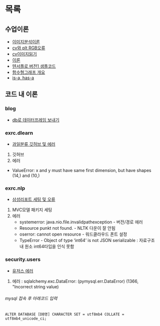 # 목록
## 수업이론
- <a href="https://github.com/SeongJun2Moon/MSAProject/tree/main/DjangoServer/이론/cv.md">이미지분석이론</a>
- <a href="https://github.com/SeongJun2Moon/MSAProject/tree/main/DjangoServer/이론/cv와 plt RGB오류.md">cv와 plt RGB오류</a>
- <a href="https://github.com/SeongJun2Moon/MSAProject/tree/main/DjangoServer/이론/cv이미지읽기.md">cv이미지읽기</a>
- <a href="https://github.com/SeongJun2Moon/MSAProject/tree/main/DjangoServer/이론/이론.md">이론</a>
- <a href="https://github.com/SeongJun2Moon/MSAProject/tree/main/DjangoServer/이론/텐서플로 버전1 샘플코드.md">텐서플로 버전1 샘플코드</a>
- <a href="https://github.com/SeongJun2Moon/MSAProject/tree/main/DjangoServer/이론/함수형그래프 개요.md">함수형그래프 개요</a>
- <a href="https://github.com/SeongJun2Moon/MSAProject/tree/main/DjangoServer/이론/is-a,has-a.md">is-a, has-a</a>

## 코드 내 이론
### blog
- <a href="https://github.com/SeongJun2Moon/MSAProject/tree/main/DjangoServer/blog/busers">db로 데이터프레임 보내기</a>

### exrc.dlearn
- <a href="https://github.com/SeongJun2Moon/MSAProject/tree/main/DjangoServer/exrc/dlearn/fruits">과일분류 깃허브 및 에러</a>
1. 깃허브
2. 에러
  - ValueError: x and y must have same first dimension, but have shapes (14,) and (10,)

### exrc.nlp
- <a href="https://github.com/SeongJun2Moon/MSAProject/tree/main/DjangoServer/exrc/nlp/samsung_report">삼성리포트 세팅 및 오류</a>
1. MVC모델 패키지 세팅
2. 에러
   - systemerror: java.nio.file.invalidpathexception - 버전/경로 에러
   - Resource punkt not found. - NLTK 다운이 잘 안됨
   - oserror: cannot open resource - 워드클라우드 폰트 설정
   - TypeError - Object of type ‘int64’ is not JSON serializable : 자료구조 내 원소 int64타입을 인식 못함

### security.users
- <a href="https://github.com/SeongJun2Moon/MSAProject/tree/main/DjangoServer/security/users">유저스 에러</a>
1. 에러 : sqlalchemy.exc.DataError: (pymysql.err.DataError) (1366, "Incorrect string value)
###### mysql 접속 후 아래코드 입력
```shell
ALTER DATABASE [DB명] CHARACTER SET = utf8mb4 COLLATE = utf8mb4_unicode_ci;
```